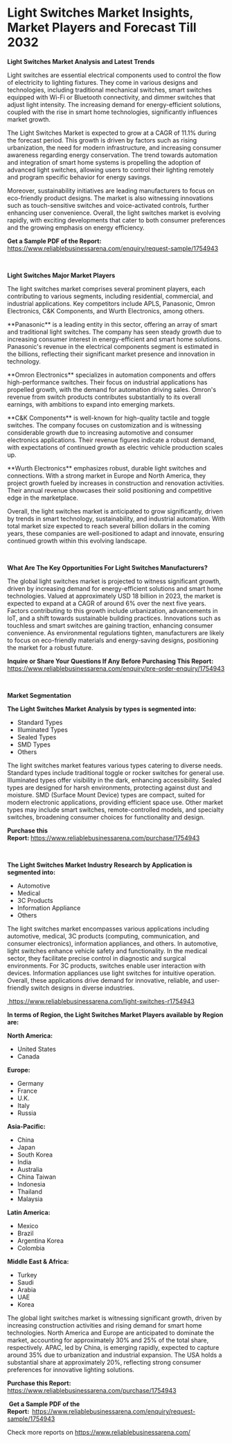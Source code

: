<p><h1>Light Switches Market Insights, Market Players and Forecast Till 2032</h1></p><p><strong>Light Switches Market Analysis and Latest Trends</strong></p>
<p><p>Light switches are essential electrical components used to control the flow of electricity to lighting fixtures. They come in various designs and technologies, including traditional mechanical switches, smart switches equipped with Wi-Fi or Bluetooth connectivity, and dimmer switches that adjust light intensity. The increasing demand for energy-efficient solutions, coupled with the rise in smart home technologies, significantly influences market growth.</p><p>The Light Switches Market is expected to grow at a CAGR of 11.1% during the forecast period. This growth is driven by factors such as rising urbanization, the need for modern infrastructure, and increasing consumer awareness regarding energy conservation. The trend towards automation and integration of smart home systems is propelling the adoption of advanced light switches, allowing users to control their lighting remotely and program specific behavior for energy savings.</p><p>Moreover, sustainability initiatives are leading manufacturers to focus on eco-friendly product designs. The market is also witnessing innovations such as touch-sensitive switches and voice-activated controls, further enhancing user convenience. Overall, the light switches market is evolving rapidly, with exciting developments that cater to both consumer preferences and the growing emphasis on energy efficiency.</p></p>
<p><strong>Get a Sample PDF of the Report:&nbsp;</strong> <a href="https://www.reliablebusinessarena.com/enquiry/request-sample/1754943?utm_campaign=3580&utm_medium=2&utm_source=Github&utm_content=ia&utm_term=10042025&utm_id=light-switches">https://www.reliablebusinessarena.com/enquiry/request-sample/1754943</a></p>
<p>&nbsp;</p>
<p><strong>Light Switches Major Market Players</strong></p>
<p><p>The light switches market comprises several prominent players, each contributing to various segments, including residential, commercial, and industrial applications. Key competitors include APLS, Panasonic, Omron Electronics, C&K Components, and Wurth Electronics, among others.</p><p>**Panasonic** is a leading entity in this sector, offering an array of smart and traditional light switches. The company has seen steady growth due to increasing consumer interest in energy-efficient and smart home solutions. Panasonic's revenue in the electrical components segment is estimated in the billions, reflecting their significant market presence and innovation in technology.</p><p>**Omron Electronics** specializes in automation components and offers high-performance switches. Their focus on industrial applications has propelled growth, with the demand for automation driving sales. Omron's revenue from switch products contributes substantially to its overall earnings, with ambitions to expand into emerging markets.</p><p>**C&K Components** is well-known for high-quality tactile and toggle switches. The company focuses on customization and is witnessing considerable growth due to increasing automotive and consumer electronics applications. Their revenue figures indicate a robust demand, with expectations of continued growth as electric vehicle production scales up.</p><p>**Wurth Electronics** emphasizes robust, durable light switches and connections. With a strong market in Europe and North America, they project growth fueled by increases in construction and renovation activities. Their annual revenue showcases their solid positioning and competitive edge in the marketplace.</p><p>Overall, the light switches market is anticipated to grow significantly, driven by trends in smart technology, sustainability, and industrial automation. With total market size expected to reach several billion dollars in the coming years, these companies are well-positioned to adapt and innovate, ensuring continued growth within this evolving landscape.</p></p>
<p>&nbsp;</p>
<p><strong>What Are The Key Opportunities For Light Switches Manufacturers?</strong></p>
<p><p>The global light switches market is projected to witness significant growth, driven by increasing demand for energy-efficient solutions and smart home technologies. Valued at approximately USD 18 billion in 2023, the market is expected to expand at a CAGR of around 6% over the next five years. Factors contributing to this growth include urbanization, advancements in IoT, and a shift towards sustainable building practices. Innovations such as touchless and smart switches are gaining traction, enhancing consumer convenience. As environmental regulations tighten, manufacturers are likely to focus on eco-friendly materials and energy-saving designs, positioning the market for a robust future.</p></p>
<p><strong>Inquire or Share Your Questions If Any Before Purchasing This Report:</strong> <a href="https://www.reliablebusinessarena.com/enquiry/pre-order-enquiry/1754943?utm_campaign=3580&utm_medium=2&utm_source=Github&utm_content=ia&utm_term=10042025&utm_id=light-switches">https://www.reliablebusinessarena.com/enquiry/pre-order-enquiry/1754943</a></p>
<p>&nbsp;</p>
<p><strong>Market Segmentation</strong></p>
<p><strong>The Light Switches Market Analysis by types is segmented into:</strong></p>
<p><ul><li>Standard Types</li><li>Illuminated Types</li><li>Sealed Types</li><li>SMD Types</li><li>Others</li></ul></p>
<p><p>The light switches market features various types catering to diverse needs. Standard types include traditional toggle or rocker switches for general use. Illuminated types offer visibility in the dark, enhancing accessibility. Sealed types are designed for harsh environments, protecting against dust and moisture. SMD (Surface Mount Device) types are compact, suited for modern electronic applications, providing efficient space use. Other market types may include smart switches, remote-controlled models, and specialty switches, broadening consumer choices for functionality and design.</p></p>
<p><strong>Purchase this Report:&nbsp;</strong><a href="https://www.reliablebusinessarena.com/purchase/1754943?utm_campaign=3580&utm_medium=2&utm_source=Github&utm_content=ia&utm_term=10042025&utm_id=light-switches">https://www.reliablebusinessarena.com/purchase/1754943</a></p>
<p>&nbsp;</p>
<p><strong>The Light Switches Market Industry Research by Application is segmented into:</strong></p>
<p><ul><li>Automotive</li><li>Medical</li><li>3C Products</li><li>Information Appliance</li><li>Others</li></ul></p>
<p><p>The light switches market encompasses various applications including automotive, medical, 3C products (computing, communication, and consumer electronics), information appliances, and others. In automotive, light switches enhance vehicle safety and functionality. In the medical sector, they facilitate precise control in diagnostic and surgical environments. For 3C products, switches enable user interaction with devices. Information appliances use light switches for intuitive operation. Overall, these applications drive demand for innovative, reliable, and user-friendly switch designs in diverse industries.</p></p>
<p><a href="https://www.reliablebusinessarena.com/light-switches-r1754943?utm_campaign=3580&utm_medium=2&utm_source=Github&utm_content=ia&utm_term=10042025&utm_id=light-switches">&nbsp;https://www.reliablebusinessarena.com/light-switches-r1754943</a></p>
<p><strong>In terms of Region, the Light Switches Market Players available by Region are:</strong></p>
<p>
    <p> <strong> North America: </strong>
        <ul>
            <li>United States</li>
            <li>Canada</li>
        </ul>
        </p> 
    <p> <strong> Europe: </strong>
        <ul>
            <li>Germany</li>
            <li>France</li>
            <li>U.K.</li>
            <li>Italy</li>
            <li>Russia</li>
        </ul>
        </p> 
    <p> <strong> Asia-Pacific: </strong>
        <ul>
            <li>China</li>
            <li>Japan</li>
            <li>South Korea</li>
            <li>India</li>
            <li>Australia</li>
            <li>China Taiwan</li>
            <li>Indonesia</li>
            <li>Thailand</li>
            <li>Malaysia</li>
        </ul>
        </p> 
    <p> <strong> Latin America: </strong>
        <ul>
            <li>Mexico</li>
            <li>Brazil</li>
            <li>Argentina Korea</li>
            <li>Colombia</li>
        </ul>
        </p> 
    <p> <strong> Middle East & Africa: </strong>
        <ul>
            <li>Turkey</li>
            <li>Saudi</li>
            <li>Arabia</li>
            <li>UAE</li>
            <li>Korea</li>
        </ul>
    </p>
    </p>
<p><p>The global light switches market is witnessing significant growth, driven by increasing construction activities and rising demand for smart home technologies. North America and Europe are anticipated to dominate the market, accounting for approximately 30% and 25% of the total share, respectively. APAC, led by China, is emerging rapidly, expected to capture around 35% due to urbanization and industrial expansion. The USA holds a substantial share at approximately 20%, reflecting strong consumer preferences for innovative lighting solutions.</p></p>
<p><strong>Purchase this Report: </strong><a href="https://www.reliablebusinessarena.com/purchase/1754943?utm_campaign=3580&utm_medium=2&utm_source=Github&utm_content=ia&utm_term=10042025&utm_id=light-switches">https://www.reliablebusinessarena.com/purchase/1754943</a></p>
<p>&nbsp;<strong>Get a Sample PDF of the Report:&nbsp;&nbsp;</strong><a href="https://www.reliablebusinessarena.com/enquiry/request-sample/1754943?utm_campaign=3580&utm_medium=2&utm_source=Github&utm_content=ia&utm_term=10042025&utm_id=light-switches">https://www.reliablebusinessarena.com/enquiry/request-sample/1754943</a></p>
<p><strong></strong></p>
<p>Check more reports on <a href="https://www.reliablebusinessarena.com/?utm_campaign=3580&utm_medium=2&utm_source=Github&utm_content=ia&utm_term=10042025&utm_id=light-switches">https://www.reliablebusinessarena.com/</a></p>